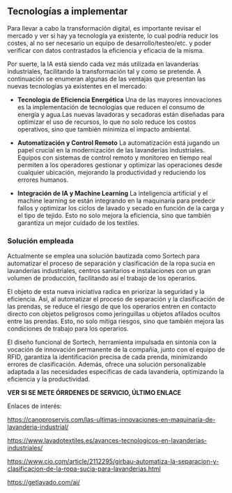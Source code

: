 ## Tecnologías a implementar

Para llevar a cabo la transformación digital, es importante revisar el mercado y ver si hay ya tecnología ya existente, lo cual podría reducir los costes, al no ser necesario un equipo de desarrollo/testeo/etc. y poder verificar con datos contrastados la eficiencia y eficacia de la misma.

Por suerte, la IA está siendo cada vez más utilizada en lavanderías industriales, facilitando la transformación tal y como se pretende. A continuación se enumeran algunas de las ventajas que presentan las nuevas tecnologías ya existentes en el mercado:

- **Tecnología de Eficiencia Energética**
Una de las mayores innovaciones es la implementación de tecnologías que reducen el consumo de energía y agua.Las nuevas lavadoras y secadoras están diseñadas
para optimizar el uso de recursos, lo que no solo reduce los costos operativos, sino que también minimiza el impacto ambiental.

- **Automatización y Control Remoto**
La automatización está jugando un papel crucial en la modernización de las lavanderías industriales. Equipos con sistemas de control remoto y monitoreo
en tiempo real permiten a los operadores gestionar y optimizar las operaciones desde cualquier ubicación, mejorando la productividad y reduciendo los errores humanos.

- **Integración de IA y Machine Learning**
La inteligencia artificial y el machine learning se están integrando en la maquinaria para predecir fallos y optimizar los ciclos de lavado y secado en
función de la carga y el tipo de tejido. Esto no solo mejora la eficiencia, sino que también garantiza un mejor cuidado de los textiles.

### Solución empleada
Actualmente se emplea una solución bautizada como Sortech para automatizar el proceso de separación y clasificación de la ropa sucia en lavanderías industriales,
centros sanitarios e instalaciones con un gran volumen de producción, facilitando así el trabajo de los operarios.

El objeto de esta nueva iniciativa radica en priorizar la seguridad y la eficiencia. Así, al automatizar el proceso de separación y la
clasificación de las prendas, se reduce el riesgo de que los operarios entren en contacto directo con objetos peligrosos como jeringuillas u objetos afilados ocultos entre las prendas. Esto, no solo mitiga riesgos, sino que también mejora las condiciones de trabajo para los operarios.

El diseño funcional de Sortech, herramienta impulsada en sintonía con la vocación de innovación permanente de la compañía, junto con el equipo de RFID,
garantiza la identificación precisa de cada prenda, minimizando errores de clasificación. Además, ofrece una solución personalizable adaptada a las
necesidades específicas de cada lavandería, optimizando la eficiencia y la productividad.


**VER SI SE METE ÓRRDENES DE SERVICIO, ÚLTIMO ENLACE**

Enlaces de interés:

https://canoproservis.com/las-ultimas-innovaciones-en-maquinaria-de-lavanderia-industrial/

https://www.lavadotextiles.es/avances-tecnologicos-en-lavanderias-industriales/

https://www.cio.com/article/2112295/girbau-automatiza-la-separacion-y-clasificacion-de-la-ropa-sucia-para-lavanderias.html

https://getlavado.com/ai/


